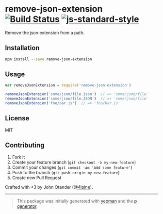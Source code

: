 # remove-json-extension [![Build Status](https://secure.travis-ci.org/johnotander/remove-json-extension.png?branch=master)](https://travis-ci.org/johnotander/remove-json-extension) [![js-standard-style](https://img.shields.io/badge/code%20style-standard-brightgreen.svg?style=flat)](https://github.com/feross/standard)

Remove the json extension from a path.

## Installation

```bash
npm install --save remove-json-extension
```

## Usage

```javascript
var removeJsonExtension = require('remove-json-extension')

removeJsonExtension('some/json/file.json')  // => 'some/json/file'
removeJsonExtension('some/json/file.JSON')  // => 'some/json/file'
removeJsonExtension('foo/bar.js')  // => 'foo/bar.js'
```

## License

MIT

## Contributing

1. Fork it
2. Create your feature branch (`git checkout -b my-new-feature`)
3. Commit your changes (`git commit -am 'Add some feature'`)
4. Push to the branch (`git push origin my-new-feature`)
5. Create new Pull Request

Crafted with <3 by John Otander ([@4lpine](https://twitter.com/4lpine)).

***

> This package was initially generated with [yeoman](http://yeoman.io) and the [p generator](https://github.com/johnotander/generator-p.git).
